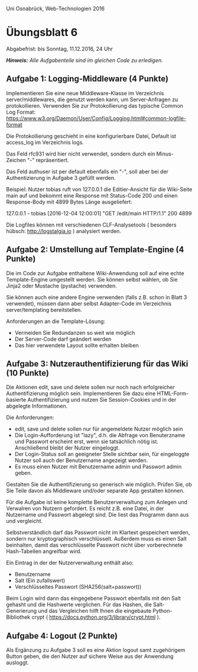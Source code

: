 Uni Osnabrück, Web-Technologien 2016

Übungsblatt 6
=============

Abgabefrist: bis Sonntag, 11.12.2016, 24 Uhr

_**Hinweis:** Alle Aufgabenteile sind im gleichen Code zu erledigen._


Aufgabe 1: Logging-Middleware (4 Punkte)
----------------------------------------

Implementieren Sie eine neue Middleware-Klasse im Verzeichnis server/middlewares, die genutzt werden
kann, um Server-Anfragen zu protokollieren. Verwenden Sie zur Protokollierung das typische
Common Log Format: https://www.w3.org/Daemon/User/Config/Logging.html#common-logfile-format

Die Protokollierung geschieht in eine konfigurierbare Datei, Default ist access_log im Verzeichnis logs.

Das Feld rfc931 wird hier nicht verwendet, sondern durch ein Minus-Zeichen "-" repräsentiert.

Das Feld authuser ist per default ebenfalls ein "-", soll aber bei der Authentizierung in Aufgabe 3
gefüllt werden.

Beispiel: Nutzer tobias ruft von 127.0.0.1 die Editier-Ansicht für die Wiki-Seite main auf und bekommt 
eine Response mit Status-Code 200 und einen Response-Body mit 4899 Bytes Länge ausgeliefert:

127.0.0.1 - tobias [2016-12-04 12:00:01] "GET /edit/main HTTP/1.1" 200 4899

Die Logfiles können mit verschiedenen CLF-Analysetools ( besonders hübsch: http://logstalgia.io ) 
analysiert werden.


Aufgabe 2: Umstellung auf Template-Engine (4 Punkte)
----------------------------------------------------

Die im Code zur Aufgabe enthaltene Wiki-Anwendung soll auf eine echte Template-Engine umgestellt 
werden. Sie können selbst wählen, ob Sie Jinja2 oder Mustache (pystache) verwenden. 

Sie können auch eine andere Engine verwenden (falls z.B. schon in Blatt 3 verwendet), müssen dann 
aber selbst Adapter-Code im Verzeichnis server/templating bereitstellen.

Anforderungen an die Template-Lösung:
- Vermeiden Sie Redundanzen so weit wie möglich
- Der Server-Code darf geändert werden
- Das hier verwendete Layout sollte erhalten bleiben

Aufgabe 3: Nutzerauthentifizierung für das Wiki (10 Punkte)
---------------------------------

Die Aktionen edit, save und delete sollen nur noch nach erfolgreicher Authentifizierung möglich
sein. Implementieren Sie dazu eine HTML-Form-basierte Authentifizierung und nutzen Sie Session-Cookies
und in der abgelegte Informationen.

Die Anforderungen:
- edit, save und delete sollen nur für angemeldete Nutzer möglich sein
- Die Login-Aufforderung ist "lazy", d.h. die Abfrage von Benuterzname und Passwort erscheint erst,
  wenn sie tatsächlich nötig ist. Anschließend bleibt der Nutzer eingeloggt.
- Der Login-Status soll an geeigneter Stelle sichtbar sein, für eingeloggte Nutzer soll auch der
  Benutzername angezeigt werden. 
- Es muss einen Nutzer mit Benutzername admin und Passwort admin geben.

Gestalten Sie die Authentifizierung so generisch wie möglich. Prüfen Sie, ob Sie Teile davon als
Middleware und/oder separate App gestalten können.

Für die Aufgabe ist keine komplette Benutzerverwaltung zum Anlegen und Verwalren von Nutzern gefordert. 
Es reicht z.B. eine Datei, in der Nutzername und Passwort abgelegt sind. Die liest das Programm dann 
aus und vergleicht.

Selbstverständlich darf das Passwort nicht im Klartext gespeichert werden, sondern nur kryptographisch 
verschlüsselt. Außerdem muss es einen Salt beinhalten, damit das verschlüsselte Passwort nicht über 
vorberechnete Hash-Tabellen angreifbar wird.

Ein Eintrag in der der Nutzerverwaltung enthält also:
- Benutzername
- Salt (Ein zufallswert)
- Verschlüsseltes Passwort (SHA256(salt+passwort))

Beim Login wird dann das eingegebene Passwort ebenfalls mit den Salt gehasht und die Hashwerte 
verglichen. Für das Hashen, die Salt-Generierung und das Vergleichen hilft Ihnen die eingebaute 
Python-Bibliothek crypt ( https://docs.python.org/3/library/crypt.html ).


Aufgabe 4: Logout (2 Punkte)
----------------------------

Als Ergänzung zu Aufgabe 3 soll es eine Aktion logout samt zugehörigem Button geben, die den 
Nutzer auf sichere Weise aus der Anwendung ausloggt.
